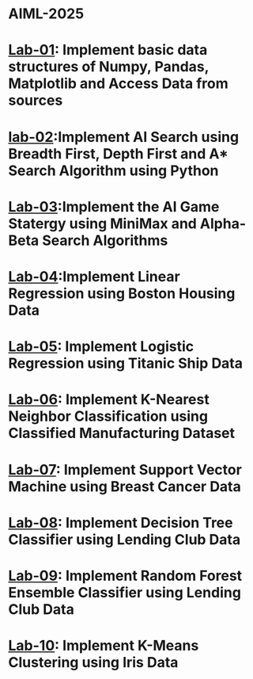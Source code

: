 # AIML-2025
# [Lab-01](https://colab.research.google.com/drive/1FScpLE8o-sPrzhXKXE11s8CKHLIh1Sq3#scrollTo=CPRtFZgjfxIu): Implement basic data structures of Numpy, Pandas, Matplotlib and Access Data from sources
 # [lab-02](https://colab.research.google.com/drive/1crlclgY4RUgm37URMsfMn4C_EBxRKg1-#scrollTo=zi1VxVTXmAI-):Implement AI Search using Breadth First, Depth First and A* Search Algorithm using Python
# [Lab-03](https://colab.research.google.com/drive/1kDLKigZ4IaqW-ldC9dbFLWMN4Oo91dGk#scrollTo=4boJoBcz2T1p):Implement the AI Game Statergy using MiniMax and Alpha-Beta Search Algorithms
# [Lab-04](https://colab.research.google.com/drive/1vrDNp1WZKnVm-lNW1Nn5IrMePbSeKVtI#scrollTo=VuqFYV6b1tQH):Implement Linear Regression using Boston Housing Data
# [Lab-05](https://colab.research.google.com/drive/1h1c2L-edFGyYnBdL7sbW93izbprlUH-z#scrollTo=-4xWtdME_1Gr): Implement Logistic Regression using Titanic Ship Data
# [Lab-06](https://colab.research.google.com/drive/1o6D41NkJ8KQe0HVcL4o20Fvcj1YlNg6i#scrollTo=0s1UMrW42l9Q): Implement K-Nearest Neighbor Classification using Classified Manufacturing Dataset
# [Lab-07](): Implement Support Vector Machine using Breast Cancer Data
# [Lab-08](): Implement Decision Tree Classifier using Lending Club Data
# [Lab-09](): Implement Random Forest Ensemble Classifier using Lending Club Data
# [Lab-10](): Implement K-Means Clustering using Iris Data
